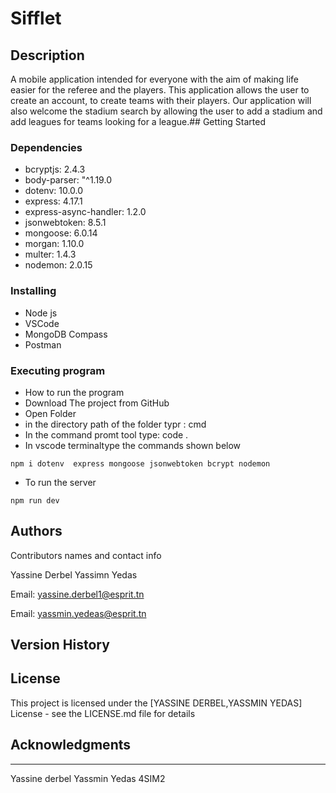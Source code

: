 # Sifflet


## Description

A mobile application intended for everyone with the aim of making life easier for the referee and the players. This application allows the user to create an account, to create teams with their players. Our application will also welcome the stadium search by allowing the user to add a stadium and add leagues for teams looking for a league.## Getting Started

### Dependencies


* bcryptjs: 2.4.3
* body-parser: "^1.19.0
* dotenv: 10.0.0
* express: 4.17.1
* express-async-handler: 1.2.0
* jsonwebtoken: 8.5.1
* mongoose: 6.0.14
* morgan: 1.10.0
* multer: 1.4.3
* nodemon: 2.0.15
### Installing

* Node js
* VSCode
* MongoDB Compass
* Postman

### Executing program

* How to run the program
* Download The project from GitHub
* Open Folder
* in the directory path of the folder typr  : cmd
* In the command promt tool type: code .
* In vscode terminaltype the commands shown below
```
npm i dotenv  express mongoose jsonwebtoken bcrypt nodemon 
```
* To run the server
```
npm run dev
```




## Authors

Contributors names and contact info

Yassine Derbel 
Yassimn Yedas

Email: yassine.derbel1@esprit.tn

Email: yassmin.yedeas@esprit.tn


## Version History

## License

This project is licensed under the [YASSINE DERBEL,YASSMIN YEDAS] License - see the LICENSE.md file for details

## Acknowledgments


---

Yassine derbel
Yassmin Yedas
4SIM2
